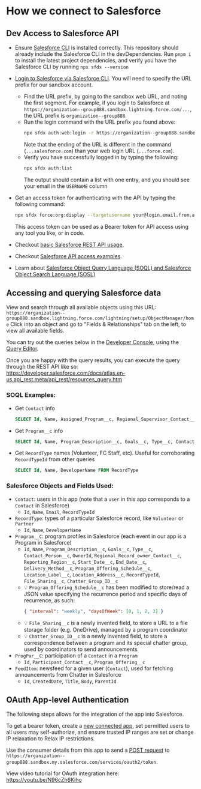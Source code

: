 # How we connect to Salesforce

## Dev Access to Salesforce API

- Ensure [Salesforce CLI](https://developer.salesforce.com/docs/atlas.en-us.sfdx_setup.meta/sfdx_setup/sfdx_setup_install_cli.htm#sfdx_setup_install_cli_npm) is installed correctly. This repository should already include the Salesforce CLI in the devDependencies. Run `pnpm i` to install the latest project dependencies, and verify you have the Salesforce CLI by running `npx sfdx --version`
- [Login to Salesforce via Salesforce CLI](https://developer.salesforce.com/docs/atlas.en-us.api_rest.meta/api_rest/quickstart_oauth.htm). You will need to specify the URL prefix for our sandbox account.

  - Find the URL prefix, by going to the sandbox web URL, and noting the first segment. For example, if you login to Salesforce at `https://organization--group888.sandbox.lightning.force.com/...`, the URL prefix is `organization--group888`.
  - Run the login command with the URL prefix you found above:
    ```bash
    npx sfdx auth:web:login -r https://organization--group888.sandbox.my.salesforce.com
    ```
    Note that the ending of the URL is different in the command (`...salesforce.com`) than your web login URL (`...force.com`).
  - Verify you have successfully logged in by typing the following:
    ```bash
    npx sfdx auth:list
    ```
    The output should contain a list with one entry, and you should see your email in the `USERNAME` column

- Get an access token for authenticating with the API by typing the following command:

  ```bash
  npx sfdx force:org:display --targetusername your@login.email.from.above
  ```

  This access token can be used as a Bearer token for API access using any tool you like, or in code.

- Checkout [basic Salesforce REST API usage](https://developer.salesforce.com/docs/atlas.en-us.api_rest.meta/api_rest/quickstart_code.htm).

- Checkout [Salesforce API access examples](https://developer.salesforce.com/docs/atlas.en-us.api_rest.meta/api_rest/dome_user_tasks.htm).

- Learn about [Salesforce Object Query Language (SOQL) and Salesforce Object Search Language (SOSL)](https://developer.salesforce.com/docs/atlas.en-us.240.0.soql_sosl.meta/soql_sosl/sforce_api_calls_soql_sosl_intro.htm)

## Accessing and querying Salesforce data

View and search through all available objects using this URL: `https://organization--group888.sandbox.lightning.force.com/lightning/setup/ObjectManager/home`
Click into an object and go to "Fields & Relationships" tab on the left, to view all available fields.

You can try out the queries below in the [Developer Console](https://help.salesforce.com/s/articleView?id=sf.code_dev_console_opening.htm&type=5), using the [Query Editor](https://help.salesforce.com/s/articleView?id=sf.code_dev_console_tab_query_editor.htm&type=5).

Once you are happy with the query results, you can execute the query through the REST API like so: https://developer.salesforce.com/docs/atlas.en-us.api_rest.meta/api_rest/resources_query.htm

### SOQL Examples:

- Get `Contact` info

  ```sql
  SELECT Id, Name, Assigned_Program__c, Regional_Supervisor_Contact__c, RecordTypeId FROM Contact
  ```

- Get `Program__c` info

  ```sql
  SELECT Id, Name, Program_Description__c, Goals__c, Type__c, Contact_Person__c, OwnerId, Regional_Record_owner_Contact__c, Reporting_Region__c, Start_Date__c, End_Date__c, Delivery_Method__c, Program_Offering_Schedule__c, Location_Label__c, Location_Address__c, Location_City__c, Location_Province__c, RecordTypeId FROM Program__c
  ```

- Get `RecordType` names (Volunteer, FC Staff, etc). Useful for corroborating `RecordTypeId` from other queries

  ```sql
  SELECT Id, Name, DeveloperName FROM RecordType
  ```

### Salesforce Objects and Fields Used:

- `Contact`: users in this app (note that a `user` in this app corresponds to a `Contact` in Salesforce)
  - `Id`, `Name`, `Email`, `RecordTypeId`
- `RecordType`: types of a particular Salesforce record, like `Volunteer` or `Partner`
  - `Id`, `Name`, `DeveloperName`
- `Program__C`: program profiles in Salesforce (each event in our app is a Program in Salesforce)
  - `Id`, `Name`, `Program_Description__c`, `Goals__c`, `Type__c`, `Contact_Person__c`, `OwnerId`, `Regional_Record_owner_Contact__c`, `Reporting_Region__c`, `Start_Date__c`, `End_Date__c`, `Delivery_Method__c`, `Program_Offering_Schedule__c`, `Location_Label__c`, `Location_Address__c`, `RecordTypeId`, `File_Sharing__c`, `Chatter_Group_ID__c`
  - 💡 `Program_Offering_Schedule__c` has been modified to store/read a JSON value specifying the recurrence period and specific days of recurrence, as such:
    ```json
    { "interval": "weekly", "daysOfWeek": [0, 1, 2, 3] }
    ```
  - 💡 `File_Sharing__c` is a newly invented field, to store a URL to a file storage folder (e.g. OneDrive), managed by a program coordinator
  - 💡 `Chatter_Group_ID__c` is a newly invented field, to store a correspondence between a program and its special chatter group, used by coordinators to send announcements
- `ProgPar__C`: participation of a `Contact` in a `Program`
  - `Id`, `Participant_Contact__c`, `Program_Offering__c`
- `FeedItem`: newsfeed for a given user (`Contact`), used for fetching announcements from Chatter in Salesforce
  - `Id`, `CreatedDate`, `Title`, `Body`, `ParentId`

## OAuth App-level Authentication

The following steps allows for the integration of the app into Salesforce.

To get a bearer token, create a [new connected app](https://developer.salesforce.com/docs/atlas.en-us.api_iot.meta/api_iot/qs_auth_connected_app.htm), set permitted users to all users may self-authorize, and ensure trusted IP ranges are set or change IP relaxation to Relax IP restrictions.

Use the consumer details from this app to send a [POST request](https://developer.salesforce.com/docs/atlas.en-us.api_iot.meta/api_iot/qs_auth_access_token.htm) to `https://organization--group888.sandbox.my.salesforce.com/services/oauth2/token`.

View video tutorial for OAuth integration here: https://youtu.be/N96cZh6Kiho
